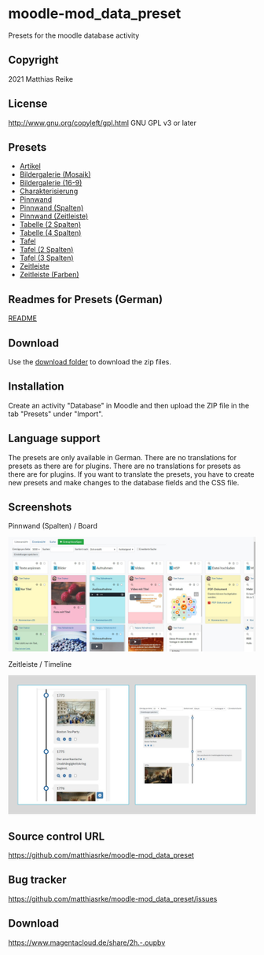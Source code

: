 # moodle-mod_data_preset
Presets for the moodle database activity

## Copyright
2021 Matthias Reike

## License
http://www.gnu.org/copyleft/gpl.html GNU GPL v3 or later

## Presets
- [Artikel](/Artikel-preset)
- [Bildergalerie (Mosaik)](/Bildergalerie%20(Mosaik)-preset) 
- [Bildergalerie (16-9)](/Bildergalerie%20(16-9)-preset)
- [Charakterisierung](/Charakterisierung-preset)
- [Pinnwand](/Pinnwand-preset)
- [Pinnwand (Spalten)](/Pinnwand%20(Spalten)-preset)
- [Pinnwand (Zeitleiste)](/Pinnwand%20(Zeitleiste)-preset)
- [Tabelle (2 Spalten)](/Tabelle%20(2%20Spalten)-preset)
- [Tabelle (4 Spalten)](/Tabelle%20(4%20Spalten)-preset)
- [Tafel](/Tafel-preset)
- [Tafel (2 Spalten)](/Tafel%20(2%20Spalten)-preset)
- [Tafel (3 Spalten)](/Tafel%20(3%20Spalten)-preset)
- [Zeitleiste](/Zeitleiste-preset)
- [Zeitleiste (Farben)](/Zeitleiste%20(Farben)-preset)

## Readmes for Presets (German)
[README](/README/)

## Download
Use the [download folder](/Download) to download the zip files.

## Installation
Create an activity "Database" in Moodle and then upload the ZIP file in the tab "Presets" under "Import".

## Language support
The presets are only available in German. There are no translations for presets as there are for plugins.
There are no translations for presets as there are for plugins.
If you want to translate the presets, you have to create new presets and make changes to the database fields and the CSS file. 

## Screenshots
Pinnwand (Spalten) / Board

![Pinnwand (Spalten)](/Screenshots/Pinnwand-Spalten-v1.3.1.jpg)

Zeitleiste / Timeline

![Zeitleiste](/Screenshots/Zeitleiste-v1.0.jpg)

## Source control URL
https://github.com/matthiasrke/moodle-mod_data_preset

## Bug tracker
https://github.com/matthiasrke/moodle-mod_data_preset/issues

## Download
https://www.magentacloud.de/share/2h.-.oupbv